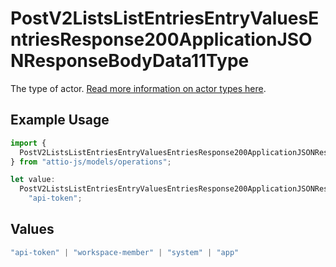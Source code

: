 # PostV2ListsListEntriesEntryValuesEntriesResponse200ApplicationJSONResponseBodyData11Type

The type of actor. [Read more information on actor types here](/docs/actors).

## Example Usage

```typescript
import {
  PostV2ListsListEntriesEntryValuesEntriesResponse200ApplicationJSONResponseBodyData11Type,
} from "attio-js/models/operations";

let value:
  PostV2ListsListEntriesEntryValuesEntriesResponse200ApplicationJSONResponseBodyData11Type =
    "api-token";
```

## Values

```typescript
"api-token" | "workspace-member" | "system" | "app"
```